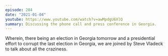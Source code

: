 ```yaml
---
episode: 284
date: "2021-01-04"
youtube: https://www.youtube.com/watch?v=awMpdgU6XlQ
summary: Discussing the phone call and press conference in Georgia.
---
```

Wherein, there being an election in Georgia tomorrow and a presidential effort to corrupt the last election in Georgia, we are joined by Steve Vladeck to talk about all the craziness.
